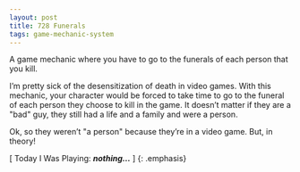 ```yaml
---
layout: post
title: 728 Funerals
tags: game-mechanic-system
---
```

A game mechanic where you have to go to the funerals of each person that you kill.

I’m pretty sick of the desensitization of death in video games.  With this mechanic, your character would be forced to take time to go to the funeral of each person they choose to kill in the game.  It doesn’t matter if they are a "bad" guy, they still had a life and a family and were a person.

Ok, so they weren’t "a person" because they’re in a video game.  But, in theory!

[ Today I Was Playing: ***nothing...*** ]
{: .emphasis}